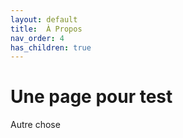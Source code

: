 ```yaml
---
layout: default
title:  À Propos
nav_order: 4
has_children: true
---
```


# Une page pour test

Autre chose
